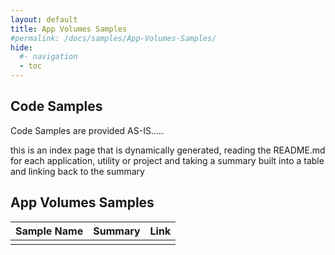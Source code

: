 ```yaml
---
layout: default
title: App Volumes Samples
#permalink: /docs/samples/App-Volumes-Samples/
hide:
  #- navigation
  - toc
---
```


## Code Samples

Code Samples are provided AS-IS.....

this is an index page that is dynamically generated, reading the README.md for each application, utility or project and taking a summary built into a table and linking back to the summary

## App Volumes Samples

| Sample Name | Summary | Link |
| --- | --- | ---:|
|  |  |  |
